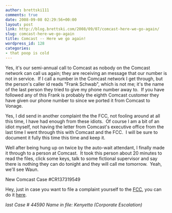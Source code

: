 ```yaml
---
author: brettski111
comments: true
date: 2008-09-08 02:29:56+00:00
layout: post
link: http://blog.brettski.com/2008/09/07/comcast-here-we-go-again/
slug: comcast-here-we-go-again
title: Comcast -- Here we go again!
wordpress_id: 128
categories:
- that poop is cold
---
```


Yes, it's our semi-annual call to Comcast as nobody on the Comcast network can call us again; they are receiving an message that our number is not in service.  If I call a number in the Comcast network I get through, but the person's caller id reads "Frank Schwab", which is not me; it's the name of the last person they tried to give my phone number away to.  If you have followed any of this Frank is probably the eighth Comcast customer they have given our phone number to since we ported it from Comcast to Vonage.

Yes, I did send in another complaint the the FCC, not fooling around at all this time, I have had enough from these idiots.  Of course I am a bit of an idiot myself, not having the letter from Comcast's executive office from the last time I went through this with Comcast and the FCC.  I will be sure to document it fully this time this time and keep it.

Well after being hung up on twice by the auto-wait attendant, I finally made it through to a person at Comcast.  It took this person about 20 minutes to read the files, click some keys, talk to some fictional supervisor and say there is nothing they can do tonight and they will call me tomorrow.  Yeah, we'll see Waun.

New Comcast Case #CR137319549

Hey, just in case you want to file a complaint yourself to the [FCC](http://fcc.gov), you can do it [here](http://esupport.fcc.gov/complaints.htm).

_last Case # 44590
Name in file: Kenyetta (Corporate Escalation)_
